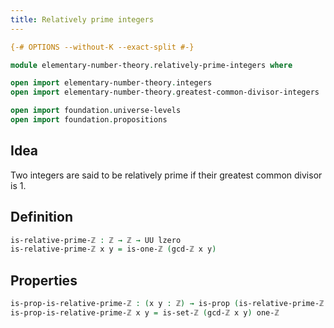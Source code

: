 ```yaml
---
title: Relatively prime integers
---
```


```agda
{-# OPTIONS --without-K --exact-split #-}

module elementary-number-theory.relatively-prime-integers where

open import elementary-number-theory.integers
open import elementary-number-theory.greatest-common-divisor-integers

open import foundation.universe-levels
open import foundation.propositions
```

## Idea

Two integers are said to be relatively prime if their greatest common divisor is 1.

## Definition

```agda
is-relative-prime-ℤ : ℤ → ℤ → UU lzero
is-relative-prime-ℤ x y = is-one-ℤ (gcd-ℤ x y)
```

## Properties

```agda
is-prop-is-relative-prime-ℤ : (x y : ℤ) → is-prop (is-relative-prime-ℤ x y)
is-prop-is-relative-prime-ℤ x y = is-set-ℤ (gcd-ℤ x y) one-ℤ
```

